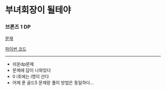 # 부녀회장이 될테야
### 브론즈 1 DP
[문제](https://www.acmicpc.net/problem/2775)

[파이썬 코드](2775.py)

---

- 쉬운dp문제
- 문제에 답이 나와있다
- 0 i호에는 i명이 산다
- 어제 푼 골드5 문제랑 풀이 방법은 동일하다...